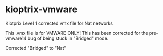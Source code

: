 # kioptrix-vmware
Kiotprix Level 1 corrected vmx file for Nat networks

This .vmx file is for VMWARE ONLY! 
This has been corrected for the pre-vmware14 bug of being stuck in "Bridged" mode. 

Corrected "Bridged" to "Nat"
